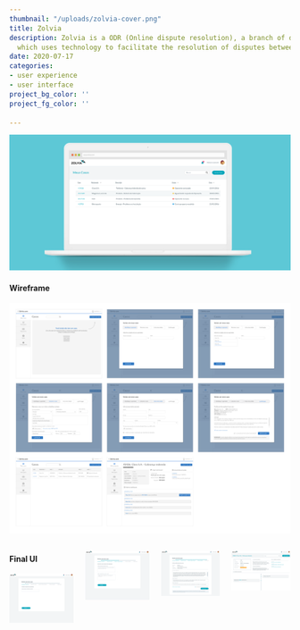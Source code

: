 ```yaml
---
thumbnail: "/uploads/zolvia-cover.png"
title: Zolvia
description: Zolvia is a ODR (Online dispute resolution), a branch of dispute resolution
  which uses technology to facilitate the resolution of disputes between parties.
date: 2020-07-17
categories:
- user experience
- user interface
project_bg_color: ''
project_fg_color: ''

---
```

<div class="full-width cover">

![](/uploads/zolvia-cover.png)

</div>

<div class="full-width">

#### Wireframe

![Zolvia wireframes](/uploads/zolvia-wireframe.png "Zolvia wireframes")

</div>

<div class="columns">
<div class="col">

#### Final UI

![](/uploads/04-novo_caso_a.png)

</div>
<div class="col">

![](/uploads/04-novo_caso_e.png)

</div>

<div class="columns">
<div class="col">

![](/uploads/04-novo_caso_g.png)

</div>

<div class="col">

![](/uploads/05-caso_detalhe.png)

</div>

</div>
